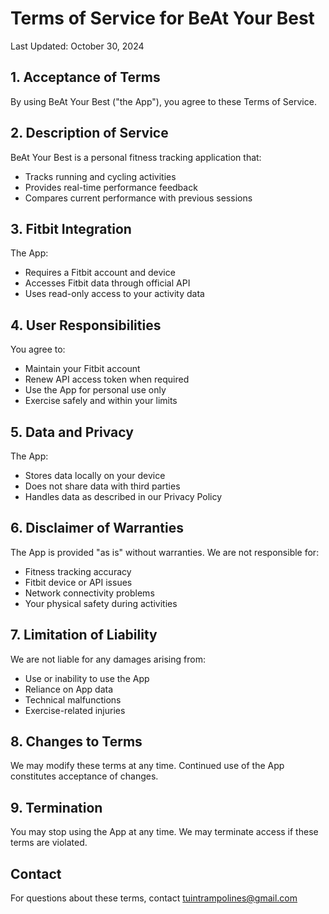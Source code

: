 # Terms of Service for BeAt Your Best

Last Updated: October 30, 2024

## 1. Acceptance of Terms

By using BeAt Your Best ("the App"), you agree to these Terms of Service.

## 2. Description of Service

BeAt Your Best is a personal fitness tracking application that:
- Tracks running and cycling activities
- Provides real-time performance feedback
- Compares current performance with previous sessions

## 3. Fitbit Integration

The App:
- Requires a Fitbit account and device
- Accesses Fitbit data through official API
- Uses read-only access to your activity data

## 4. User Responsibilities

You agree to:
- Maintain your Fitbit account
- Renew API access token when required
- Use the App for personal use only
- Exercise safely and within your limits

## 5. Data and Privacy

The App:
- Stores data locally on your device
- Does not share data with third parties
- Handles data as described in our Privacy Policy

## 6. Disclaimer of Warranties

The App is provided "as is" without warranties. We are not responsible for:
- Fitness tracking accuracy
- Fitbit device or API issues
- Network connectivity problems
- Your physical safety during activities

## 7. Limitation of Liability

We are not liable for any damages arising from:
- Use or inability to use the App
- Reliance on App data
- Technical malfunctions
- Exercise-related injuries

## 8. Changes to Terms

We may modify these terms at any time. Continued use of the App constitutes acceptance of changes.

## 9. Termination

You may stop using the App at any time. We may terminate access if these terms are violated.

## Contact

For questions about these terms, contact tuintrampolines@gmail.com
